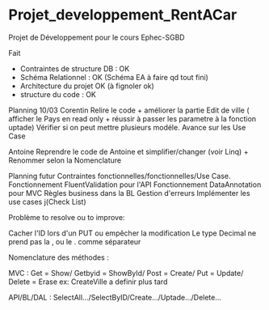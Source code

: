 # Projet_developpement_RentACar
Projet de Développement pour le cours Ephec-SGBD

Fait
- Contraintes de structure DB  : OK
- Schéma Relationnel : OK (Schéma EA à faire qd tout fini)
- Architecture du projet OK (à fignoler ok)
- structure du code : OK

Planning
10/03
Corentin
Relire le code + améliorer la partie Edit de ville ( afficher le Pays en read only + réussir à passer les parametre à la fonction uptade)
Vérifier si on peut mettre plusieurs modéle.
Avance sur les Use Case

Antoine
Reprendre le code de Antoine et simplifier/changer (voir Linq) + Renommer selon la Nomenclature

Planning futur
Contraintes fonctionnelles/fonctionnelles/Use Case.
Fonctionnement FluentValidation pour l'API
Fonctionnement DataAnnotation pour MVC
Règles business dans la BL
Gestion d'erreurs
Implémenter les use cases j(Check List)



Problème to resolve ou to improve:

Cacher l'ID lors d'un PUT ou empêcher la modification
Le type Decimal ne prend pas la , ou le . comme séparateur


Nomenclature des méthodes :

MVC : Get = Show/
      Getbyid =  ShowById/
      Post =    Create/
      Put =    Update/
      Delete =    Erase
      ex: CreateVille a definir plus tard

API/BL/DAL : SelectAll.../SelectByID/Create.../Uptade.../Delete...
